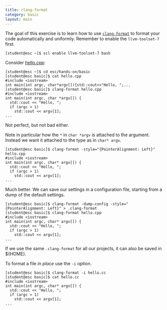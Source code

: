 ```yaml
---
title: clang-format
category: basic
layout: main
---
```


The goal of this exercise is to learn how to use
[`clang-format`](https://clang.llvm.org/docs/ClangFormatStyleOptions.html) to
format your code automatically and uniformly. Remember to enable the
`llvm-toolset-7` first.

    [student@esc ~]$ scl enable llvm-toolset-7 bash

Consider [hello.cpp]({{site.exercises_repo}}/hands-on/basic/hello.cpp):

    [student@esc ~]$ cd esc/hands-on/basic
    [student@esc basic]$ cat hello.cpp
    #include <iostream>
    int main(int argc, char*argv[]){std::cout<<"Hello, ";...
    [student@esc basic]$ clang-format hello.cpp
    #include <iostream>
    int main(int argc, char *argv[]) {
      std::cout << "Hello, ";
      if (argc > 1)
        std::cout << argv[1];
    ...

Not perfect, but not bad either.

Note in particular how the `*` in `char *argv` is attached to the argument.
Instead we want it attached to the type as in `char* argv`.

    [student@esc basic]$ clang-format -style="{PointerAlignment: Left}" hello.cpp
    #include <iostream>
    int main(int argc, char* argv[]) {
      std::cout << "Hello, ";
      if (argc > 1)
        std::cout << argv[1];
    ...

Much better. We can save our settings in a configuration file, starting from a
dump of the default settings.

    [student@esc basic]$ clang-format -dump-config -style="{PointerAlignment: Left}" > .clang-format
    [student@esc basic]$ clang-format hello.cpp
    #include <iostream>
    int main(int argc, char* argv[]) {
      std::cout << "Hello, ";
      if (argc > 1)
        std::cout << argv[1];
    ...

If we use the same `.clang-format` for all our projects, it can also be saved in
${HOME}.

To format a file _in place_ use the `-i` option.

    [student@esc basic]$ clang-format -i hello.cc
    [student@esc basic]$ cat hello.cc
    #include <iostream>
    int main(int argc, char* argv[]) {
      std::cout << "Hello, ";
      if (argc > 1)
        std::cout << argv[1];
    ...
